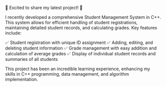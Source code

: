 🚀 Excited to share my latest project! 🚀

I recently developed a comprehensive Student Management System in C++. This system allows for efficient handling of student registrations, maintaining detailed student records, and calculating grades. Key features include:

✅ Student registration with unique ID assignment ✅ Adding, editing, and deleting student information ✅ Grade management with easy addition and calculation of average grades ✅ Display of individual student records and summaries of all students

This project has been an incredible learning experience, enhancing my skills in C++ programming, data management, and algorithm implementation.
